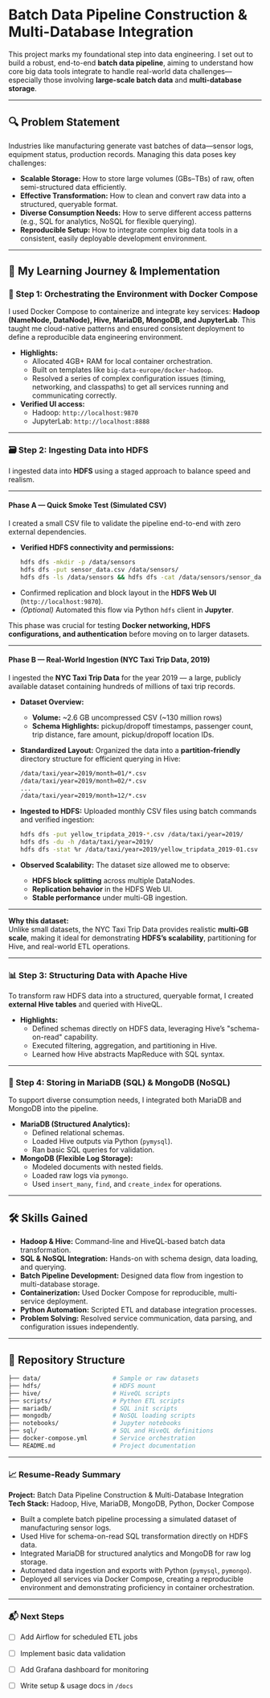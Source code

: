 # Batch Data Pipeline Construction & Multi-Database Integration

This project marks my foundational step into data engineering. I set out to build a robust, end-to-end **batch data pipeline**, aiming to understand how core big data tools integrate to handle real-world data challenges—especially those involving **large-scale batch data** and **multi-database storage**.

---

## 🔍 Problem Statement

Industries like manufacturing generate vast batches of data—sensor logs, equipment status, production records. Managing this data poses key challenges:

* **Scalable Storage:** How to store large volumes (GBs–TBs) of raw, often semi-structured data efficiently.
* **Effective Transformation:** How to clean and convert raw data into a structured, queryable format.
* **Diverse Consumption Needs:** How to serve different access patterns (e.g., SQL for analytics, NoSQL for flexible querying).
* **Reproducible Setup:** How to integrate complex big data tools in a consistent, easily deployable development environment.

---

## 🚀 My Learning Journey & Implementation

### 🧱 Step 1: Orchestrating the Environment with Docker Compose

I used Docker Compose to containerize and integrate key services: **Hadoop (NameNode, DataNode), Hive, MariaDB, MongoDB, and JupyterLab**. This taught me cloud-native patterns and ensured consistent deployment to define a reproducible data engineering environment.

* **Highlights:**
    * Allocated 4GB+ RAM for local container orchestration.
    * Built on templates like `big-data-europe/docker-hadoop`.
    * Resolved a series of complex configuration issues (timing, networking, and classpaths) to get all services running and communicating correctly.
* **Verified UI access:**
    * Hadoop: `http://localhost:9870`
    * JupyterLab: `http://localhost:8888`

---

### 🗃️ Step 2: Ingesting Data into HDFS

I ingested data into **HDFS** using a staged approach to balance speed and realism.

---

#### **Phase A — Quick Smoke Test (Simulated CSV)**

I created a small CSV file to validate the pipeline end-to-end with zero external dependencies.

* **Verified HDFS connectivity and permissions:**
    ```bash
    hdfs dfs -mkdir -p /data/sensors
    hdfs dfs -put sensor_data.csv /data/sensors/
    hdfs dfs -ls /data/sensors && hdfs dfs -cat /data/sensors/sensor_data.csv
    ```
* Confirmed replication and block layout in the **HDFS Web UI** (`http://localhost:9870`).
* *(Optional)* Automated this flow via Python `hdfs` client in **Jupyter**.

This phase was crucial for testing **Docker networking, HDFS configurations, and authentication** before moving on to larger datasets.

---

#### **Phase B — Real-World Ingestion (NYC Taxi Trip Data, 2019)**

I ingested the **NYC Taxi Trip Data** for the year 2019 — a large, publicly available dataset containing hundreds of millions of taxi trip records.

* **Dataset Overview:**
  - **Volume:** ~2.6 GB uncompressed CSV (~130 million rows)
  - **Schema Highlights:** pickup/dropoff timestamps, passenger count, trip distance, fare amount, pickup/dropoff location IDs.

* **Standardized Layout:** Organized the data into a **partition-friendly** directory structure for efficient querying in Hive:
    ```bash
    /data/taxi/year=2019/month=01/*.csv
    /data/taxi/year=2019/month=02/*.csv
    ...
    /data/taxi/year=2019/month=12/*.csv
    ```
* **Ingested to HDFS:** Uploaded monthly CSV files using batch commands and verified ingestion:
    ```bash
    hdfs dfs -put yellow_tripdata_2019-*.csv /data/taxi/year=2019/
    hdfs dfs -du -h /data/taxi/year=2019/
    hdfs dfs -stat %r /data/taxi/year=2019/yellow_tripdata_2019-01.csv
    ```
* **Observed Scalability:** The dataset size allowed me to observe:
  - **HDFS block splitting** across multiple DataNodes.
  - **Replication behavior** in the HDFS Web UI.
  - **Stable performance** under multi-GB ingestion.

---

**Why this dataset:**  
Unlike small datasets, the NYC Taxi Trip Data provides realistic **multi-GB scale**, making it ideal for demonstrating **HDFS’s scalability**, partitioning for Hive, and real-world ETL operations.


---

### 📊 Step 3: Structuring Data with Apache Hive

To transform raw HDFS data into a structured, queryable format, I created **external Hive tables** and queried with HiveQL.

* **Highlights:**
    * Defined schemas directly on HDFS data, leveraging Hive’s "schema-on-read" capability.
    * Executed filtering, aggregation, and partitioning in Hive.
    * Learned how Hive abstracts MapReduce with SQL syntax.

---

### 🔄 Step 4: Storing in MariaDB (SQL) & MongoDB (NoSQL)

To support diverse consumption needs, I integrated both MariaDB and MongoDB into the pipeline.

* **MariaDB (Structured Analytics):**
    * Defined relational schemas.
    * Loaded Hive outputs via Python (`pymysql`).
    * Ran basic SQL queries for validation.
* **MongoDB (Flexible Log Storage):**
    * Modeled documents with nested fields.
    * Loaded raw logs via `pymongo`.
    * Used `insert_many`, `find`, and `create_index` for operations.

---

## 🛠️ Skills Gained

* **Hadoop & Hive:** Command-line and HiveQL-based batch data transformation.
* **SQL & NoSQL Integration:** Hands-on with schema design, data loading, and querying.
* **Batch Pipeline Development:** Designed data flow from ingestion to multi-database storage.
* **Containerization:** Used Docker Compose for reproducible, multi-service deployment.
* **Python Automation:** Scripted ETL and database integration processes.
* **Problem Solving:** Resolved service communication, data parsing, and configuration issues independently.

---

## 📁 Repository Structure

```graphql
├── data/                    # Sample or raw datasets
├── hdfs/                    # HDFS mount
├── hive/                    # HiveQL scripts
├── scripts/                 # Python ETL scripts
├── mariadb/                 # SQL init scripts
├── mongodb/                 # NoSQL loading scripts
├── notebooks/               # Jupyter notebooks
├── sql/                     # SQL and HiveQL definitions
├── docker-compose.yml       # Service orchestration
└── README.md                # Project documentation
```
---

### 📈 Resume-Ready Summary

**Project:** Batch Data Pipeline Construction & Multi-Database Integration  
**Tech Stack:** Hadoop, Hive, MariaDB, MongoDB, Python, Docker Compose

* Built a complete batch pipeline processing a simulated dataset of manufacturing sensor logs.
* Used Hive for schema-on-read SQL transformation directly on HDFS data.
* Integrated MariaDB for structured analytics and MongoDB for raw log storage.
* Automated data ingestion and exports with Python (`pymysql`, `pymongo`).
* Deployed all services via Docker Compose, creating a reproducible environment and demonstrating proficiency in container orchestration.

---

### 📬 Next Steps

* [ ] Add Airflow for scheduled ETL jobs
* [ ] Implement basic data validation
* [ ] Add Grafana dashboard for monitoring
* [ ] Write setup & usage docs in `/docs`



